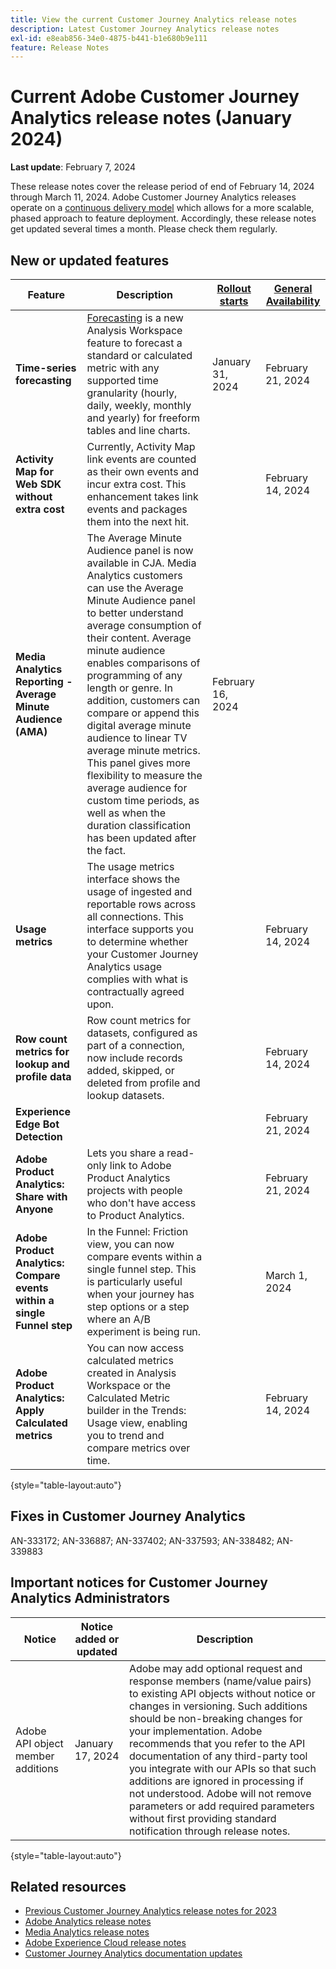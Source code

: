 ```yaml
---
title: View the current Customer Journey Analytics release notes
description: Latest Customer Journey Analytics release notes
exl-id: e8eab856-34e0-4875-b441-b1e680b9e111
feature: Release Notes
---
```

# Current Adobe Customer Journey Analytics release notes (January 2024)

**Last update**: February 7, 2024

These release notes cover the release period of end of February 14, 2024 through March 11, 2024. Adobe Customer Journey Analytics releases operate on a [continuous delivery model](releases.md) which allows for a more scalable, phased approach to feature deployment. Accordingly, these release notes get updated several times a month. Please check them regularly.

## New or updated features 

| Feature | Description | [Rollout starts](releases.md) | [General Availability](releases.md) |
| ----------- | ---------- | ------- | ---- |
| **Time-series forecasting** | [Forecasting](../analysis-workspace/c-forecast/forecasting.md) is a new Analysis Workspace feature to forecast a standard or calculated metric with any supported time granularity (hourly, daily, weekly, monthly and yearly) for freeform tables and line charts. | January 31, 2024 | February 21, 2024 |
| **Activity Map for Web SDK without extra cost** | Currently, Activity Map link events are counted as their own events and incur extra cost. This enhancement takes link events and packages them into the next hit. |  | February 14, 2024 |
| **Media Analytics Reporting - Average Minute Audience (AMA)** | The Average Minute Audience panel is now available in CJA. Media Analytics customers can use the Average Minute Audience panel to better understand average consumption of their content. Average minute audience enables comparisons of programming of any length or genre. In addition, customers can compare or append this digital average minute audience to linear TV average minute metrics. This panel gives more flexibility to measure the average audience for custom time periods, as well as when the duration classification has been updated after the fact. | February 16, 2024 |
| **Usage metrics** | The usage metrics interface shows the usage of ingested and reportable rows across all connections. This interface supports you to determine whether your Customer Journey Analytics usage complies with what is contractually agreed upon. |  | February 14, 2024 |
| **Row count metrics for lookup and profile data** | Row count metrics for datasets, configured as part of  a connection, now include records added, skipped, or deleted from profile and lookup datasets. |  | February 14, 2024 |
| **Experience Edge Bot Detection** | | | February 21, 2024 |
| **Adobe Product Analytics: Share with Anyone** | Lets you share a read-only link to Adobe Product Analytics projects with people who don't have access to Product Analytics. |  | February 21, 2024 |
| **Adobe Product Analytics: Compare events within a single Funnel step** | In the Funnel: Friction view, you can now compare events within a single funnel step. This is particularly useful when your journey has step options or a step where an A/B experiment is being run.|  | March 1, 2024 |
| **Adobe Product Analytics: Apply Calculated metrics** | You can now access calculated metrics created in Analysis Workspace or the Calculated Metric builder in the Trends: Usage view, enabling you to trend and compare metrics over time. |  | February 14, 2024 |

{style="table-layout:auto"}

## Fixes in Customer Journey Analytics

AN-333172; AN-336887; AN-337402; AN-337593; AN-338482; AN-339883

## Important notices for Customer Journey Analytics Administrators

| Notice | Notice added or updated | Description |
| --- | --- | --- |
| Adobe API object member additions  | January 17, 2024 |  Adobe may add optional request and response members (name/value pairs) to existing API objects without notice or changes in versioning. Such additions should be non-breaking changes for your implementation. Adobe recommends that you refer to the API documentation of any third-party tool you integrate with our APIs so that such additions are ignored in processing if not understood. Adobe will not remove parameters or add required parameters without first providing standard notification through release notes. |

{style="table-layout:auto"}

## Related resources

* [Previous Customer Journey Analytics release notes for 2023](/help/release-notes/2023.md)
* [Adobe Analytics release notes](https://experienceleague.adobe.com/docs/analytics/release-notes/latest.html?lang=en)
* [Media Analytics release notes](https://experienceleague.adobe.com/docs/media-analytics/using/additional-resources/release-notes.html)
* [Adobe Experience Cloud release notes](https://experienceleague.adobe.com/docs/release-notes/experience-cloud/current.html)
* [Customer Journey Analytics documentation updates](/help/release-notes/doc-changes.md)
